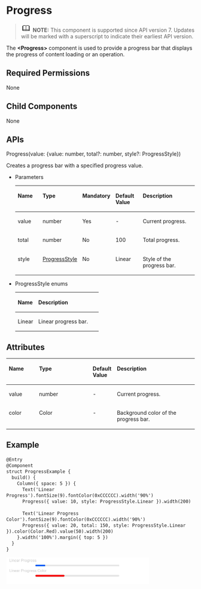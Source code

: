 # Progress<a name="EN-US_TOPIC_0000001193075086"></a>

>![](../../public_sys-resources/icon-note.gif) **NOTE:** 
>This component is supported since API version 7. Updates will be marked with a superscript to indicate their earliest API version.

The  **<Progress\>**  component is used to provide a progress bar that displays the progress of content loading or an operation.

## Required Permissions<a name="section781125411508"></a>

None

## Child Components<a name="section53281531154915"></a>

None

## APIs<a name="section1989913519718"></a>

Progress\(value: \{value: number, total?: number, style?: ProgressStyle\}\)

Creates a progress bar with a specified progress value.

-   Parameters

    <a name="table11384430418"></a>
    <table><thead align="left"><tr id="row103841930216"><th class="cellrowborder" valign="top" width="16.11%" id="mcps1.1.6.1.1"><p id="p038517301118"><a name="p038517301118"></a><a name="p038517301118"></a>Name</p>
    </th>
    <th class="cellrowborder" valign="top" width="16.3%" id="mcps1.1.6.1.2"><p id="p17385530915"><a name="p17385530915"></a><a name="p17385530915"></a>Type</p>
    </th>
    <th class="cellrowborder" valign="top" width="10.71%" id="mcps1.1.6.1.3"><p id="p03857305117"><a name="p03857305117"></a><a name="p03857305117"></a>Mandatory</p>
    </th>
    <th class="cellrowborder" valign="top" width="16.869999999999997%" id="mcps1.1.6.1.4"><p id="p93855306110"><a name="p93855306110"></a><a name="p93855306110"></a>Default Value</p>
    </th>
    <th class="cellrowborder" valign="top" width="40.01%" id="mcps1.1.6.1.5"><p id="p103852301819"><a name="p103852301819"></a><a name="p103852301819"></a>Description</p>
    </th>
    </tr>
    </thead>
    <tbody><tr id="row103858301018"><td class="cellrowborder" valign="top" width="16.11%" headers="mcps1.1.6.1.1 "><p id="p23851230613"><a name="p23851230613"></a><a name="p23851230613"></a>value</p>
    </td>
    <td class="cellrowborder" valign="top" width="16.3%" headers="mcps1.1.6.1.2 "><p id="p1738512301610"><a name="p1738512301610"></a><a name="p1738512301610"></a>number</p>
    </td>
    <td class="cellrowborder" valign="top" width="10.71%" headers="mcps1.1.6.1.3 "><p id="p113851302115"><a name="p113851302115"></a><a name="p113851302115"></a>Yes</p>
    </td>
    <td class="cellrowborder" valign="top" width="16.869999999999997%" headers="mcps1.1.6.1.4 "><p id="p5385163016119"><a name="p5385163016119"></a><a name="p5385163016119"></a>-</p>
    </td>
    <td class="cellrowborder" valign="top" width="40.01%" headers="mcps1.1.6.1.5 "><p id="p73857301211"><a name="p73857301211"></a><a name="p73857301211"></a>Current progress.</p>
    </td>
    </tr>
    <tr id="row538517301316"><td class="cellrowborder" valign="top" width="16.11%" headers="mcps1.1.6.1.1 "><p id="p638510301813"><a name="p638510301813"></a><a name="p638510301813"></a>total</p>
    </td>
    <td class="cellrowborder" valign="top" width="16.3%" headers="mcps1.1.6.1.2 "><p id="p838511307111"><a name="p838511307111"></a><a name="p838511307111"></a>number</p>
    </td>
    <td class="cellrowborder" valign="top" width="10.71%" headers="mcps1.1.6.1.3 "><p id="p1338517309117"><a name="p1338517309117"></a><a name="p1338517309117"></a>No</p>
    </td>
    <td class="cellrowborder" valign="top" width="16.869999999999997%" headers="mcps1.1.6.1.4 "><p id="p238583011119"><a name="p238583011119"></a><a name="p238583011119"></a>100</p>
    </td>
    <td class="cellrowborder" valign="top" width="40.01%" headers="mcps1.1.6.1.5 "><p id="p13853301411"><a name="p13853301411"></a><a name="p13853301411"></a>Total progress.</p>
    </td>
    </tr>
    <tr id="row1838563011114"><td class="cellrowborder" valign="top" width="16.11%" headers="mcps1.1.6.1.1 "><p id="p43853301117"><a name="p43853301117"></a><a name="p43853301117"></a>style</p>
    </td>
    <td class="cellrowborder" valign="top" width="16.3%" headers="mcps1.1.6.1.2 "><p id="p43851130511"><a name="p43851130511"></a><a name="p43851130511"></a><a href="#table12144170154116">ProgressStyle</a></p>
    </td>
    <td class="cellrowborder" valign="top" width="10.71%" headers="mcps1.1.6.1.3 "><p id="p113851630312"><a name="p113851630312"></a><a name="p113851630312"></a>No</p>
    </td>
    <td class="cellrowborder" valign="top" width="16.869999999999997%" headers="mcps1.1.6.1.4 "><p id="p17385183010110"><a name="p17385183010110"></a><a name="p17385183010110"></a>Linear</p>
    </td>
    <td class="cellrowborder" valign="top" width="40.01%" headers="mcps1.1.6.1.5 "><p id="p15385430418"><a name="p15385430418"></a><a name="p15385430418"></a>Style of the progress bar.</p>
    </td>
    </tr>
    </tbody>
    </table>


-   ProgressStyle enums

    <a name="table12144170154116"></a>
    <table><thead align="left"><tr id="row1314430184118"><th class="cellrowborder" valign="top" width="24.69%" id="mcps1.1.3.1.1"><p id="p1614414014416"><a name="p1614414014416"></a><a name="p1614414014416"></a>Name</p>
    </th>
    <th class="cellrowborder" valign="top" width="75.31%" id="mcps1.1.3.1.2"><p id="p1314415074113"><a name="p1314415074113"></a><a name="p1314415074113"></a>Description</p>
    </th>
    </tr>
    </thead>
    <tbody><tr id="row61441505417"><td class="cellrowborder" valign="top" width="24.69%" headers="mcps1.1.3.1.1 "><p id="p191443034117"><a name="p191443034117"></a><a name="p191443034117"></a>Linear</p>
    </td>
    <td class="cellrowborder" valign="top" width="75.31%" headers="mcps1.1.3.1.2 "><p id="p121447017412"><a name="p121447017412"></a><a name="p121447017412"></a>Linear progress bar.</p>
    </td>
    </tr>
    </tbody>
    </table>


## Attributes<a name="section18430105671014"></a>

<a name="table952mcpsimp"></a>
<table><thead align="left"><tr id="row959mcpsimp"><th class="cellrowborder" valign="top" width="16%" id="mcps1.1.5.1.1"><p id="p961mcpsimp"><a name="p961mcpsimp"></a><a name="p961mcpsimp"></a>Name</p>
</th>
<th class="cellrowborder" valign="top" width="28.51%" id="mcps1.1.5.1.2"><p id="p963mcpsimp"><a name="p963mcpsimp"></a><a name="p963mcpsimp"></a>Type</p>
</th>
<th class="cellrowborder" valign="top" width="12.82%" id="mcps1.1.5.1.3"><p id="p965mcpsimp"><a name="p965mcpsimp"></a><a name="p965mcpsimp"></a>Default Value</p>
</th>
<th class="cellrowborder" valign="top" width="42.67%" id="mcps1.1.5.1.4"><p id="p967mcpsimp"><a name="p967mcpsimp"></a><a name="p967mcpsimp"></a>Description</p>
</th>
</tr>
</thead>
<tbody><tr id="row163041291058"><td class="cellrowborder" valign="top" width="16%" headers="mcps1.1.5.1.1 "><p id="p1352619001912"><a name="p1352619001912"></a><a name="p1352619001912"></a>value</p>
</td>
<td class="cellrowborder" valign="top" width="28.51%" headers="mcps1.1.5.1.2 "><p id="p9247199201913"><a name="p9247199201913"></a><a name="p9247199201913"></a>number</p>
</td>
<td class="cellrowborder" valign="top" width="12.82%" headers="mcps1.1.5.1.3 "><p id="p23053910513"><a name="p23053910513"></a><a name="p23053910513"></a>-</p>
</td>
<td class="cellrowborder" valign="top" width="42.67%" headers="mcps1.1.5.1.4 "><p id="p18583122017217"><a name="p18583122017217"></a><a name="p18583122017217"></a>Current progress.</p>
</td>
</tr>
<tr id="row14401548131820"><td class="cellrowborder" valign="top" width="16%" headers="mcps1.1.5.1.1 "><p id="p10401174801810"><a name="p10401174801810"></a><a name="p10401174801810"></a>color</p>
</td>
<td class="cellrowborder" valign="top" width="28.51%" headers="mcps1.1.5.1.2 "><p id="p3401104810185"><a name="p3401104810185"></a><a name="p3401104810185"></a>Color</p>
</td>
<td class="cellrowborder" valign="top" width="12.82%" headers="mcps1.1.5.1.3 "><p id="p10401048181818"><a name="p10401048181818"></a><a name="p10401048181818"></a>-</p>
</td>
<td class="cellrowborder" valign="top" width="42.67%" headers="mcps1.1.5.1.4 "><p id="p1153317296299"><a name="p1153317296299"></a><a name="p1153317296299"></a>Background color of the progress bar.</p>
</td>
</tr>
</tbody>
</table>

## Example<a name="section13800193662114"></a>

```
@Entry
@Component
struct ProgressExample {
  build() {
    Column({ space: 5 }) {
      Text('Linear Progress').fontSize(9).fontColor(0xCCCCCC).width('90%')
      Progress({ value: 10, style: ProgressStyle.Linear }).width(200)

      Text('Linear Progress Color').fontSize(9).fontColor(0xCCCCCC).width('90%')
      Progress({ value: 20, total: 150, style: ProgressStyle.Linear }).color(Color.Red).value(50).width(200)
    }.width('100%').margin({ top: 5 })
  }
}
```

![](figures/progress.png)

